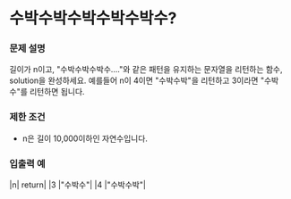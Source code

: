 # 수박수박수박수박수박수?

### 문제 설명
길이가 n이고, "수박수박수박수...."와 같은 패턴을 유지하는 문자열을 리턴하는 함수, solution을 완성하세요. 
예를들어 n이 4이면 "수박수박"을 리턴하고 3이라면 "수박수"를 리턴하면 됩니다.

### 제한 조건
- n은 길이 10,000이하인 자연수입니다.

### 입출력 예
|n|	return|
|3	|"수박수"|
|4	|"수박수박"|